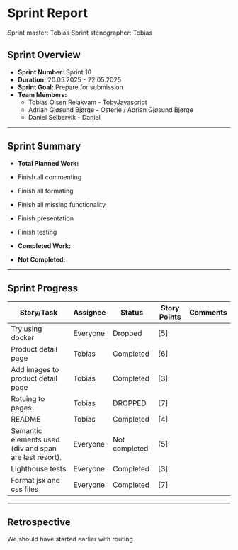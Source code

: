 # **Sprint Report**

Sprint master: Tobias
Sprint stenographer: Tobias

## **Sprint Overview**

- **Sprint Number:** Sprint 10
- **Duration:** 20.05.2025 - 22.05.2025
- **Sprint Goal:** Prepare for submission
- **Team Members:**
  - Tobias Olsen Reiakvam - TobyJavascript
  - Adrian Gjøsund Bjørge - Osterie / Adrian Gjøsund Bjørge
  - Daniel Selbervik - Daniel

---

## **Sprint Summary**

- **Total Planned Work:**
- Finish all commenting
- Finish all formating
- Finish all missing functionality
- Finish presentation
- Finish testing

- **Completed Work:**

- **Not Completed:**

---

## **Sprint Progress**

| Story/Task                                                            | Assignee | Status        | Story Points | Comments                        |
| --------------------------------------------------------------------- | -------- | ------------- | ------------ | ------------------------------- |
| Try using docker                                                      | Everyone | Dropped       | [5]          |                                 |
| Product detail page                                                   | Tobias   | Completed     | [6]          |                                 |
| Add images to product detail page                                     | Tobias   | Completed     | [3]          |                                 |
| Rotuing to pages                                                      | Tobias   | DROPPED       | [7]          |                                 |
| README                                                                | Tobias   | Completed     | [4]          |                                 |
| Semantic elements used (div and span are last resort).                | Everyone | Not completed | [5]          |                                 |
| Lighthouse tests                                                      | Everyone | Completed     | [3]          |                                 |
| Format jsx and css files                                              | Everyone | Completed     | [7]          |                                 |

---

## **Retrospective**
We should have started earlier with routing